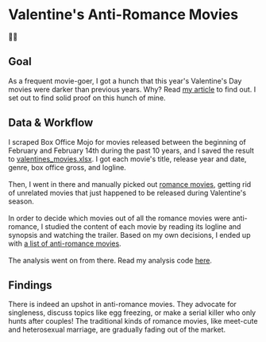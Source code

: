 # Valentine's Anti-Romance Movies
🖤💔

## Goal
As a frequent movie-goer, I got a hunch that this year's Valentine's Day movies were darker than previous years. Why? Read [my article](https://tiff-xwang.github.io/valentines-movies/) to find out. I set out to find solid proof on this hunch of mine. 

## Data & Workflow
I scraped Box Office Mojo for movies released between the beginning of February and February 14th during the past 10 years, and I saved the result to [valentines_movies.xlsx](valentines_movies.xlsx). I got each movie's title, release year and date, genre, box office gross, and logline.
<br></br> 
Then, I went in there and manually picked out [romance movies](love_movies.csv), getting rid of unrelated movies that just happened to be released during Valentine's season.
<br></br>
In order to decide which movies out of all the romance movies were anti-romance, I studied the content of each movie by reading its logline and synopsis and watching the trailer. Based on my own decisions, I ended up with [a list of anti-romance movies](anti-romance.csv).
<br></br>
The analysis went on from there. Read my analysis code [here](Movies.ipynb).

## Findings
There is indeed an upshot in anti-romance movies. They advocate for singleness, discuss topics like egg freezing, or make a serial killer who only hunts after couples! The traditional kinds of romance movies, like meet-cute and heterosexual marriage, are gradually fading out of the market.